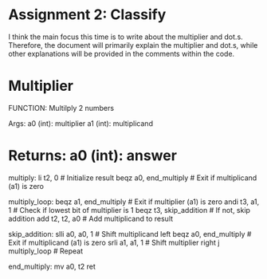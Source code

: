 # Assignment 2: Classify
I think the main focus this time is to write about the multiplier and dot.s.  
Therefore, the document will primarily explain the multiplier and dot.s,
while other explanations will be provided in the comments within the code.

Multiplier
=======================================================
FUNCTION: Multilply 2 numbers

Args:
   a0 (int): multiplier
   a1 (int): multiplicand

Returns:
  a0 (int):   answer
=======================================================
multiply:
    li t2, 0                  # Initialize result
    beqz a0, end_multiply         # Exit if multiplicand (a1) is zero

multiply_loop:
    beqz a1, end_multiply         # Exit if multiplier (a1) is zero
    andi t3, a1, 1               # Check if lowest bit of multiplier is 1
    beqz t3, skip_addition       # If not, skip addition
    add t2, t2, a0                # Add multiplicand to result

skip_addition:
    slli a0, a0, 1                # Shift multiplicand left
    beqz a0, end_multiply         # Exit if multiplicand (a1) is zero
    srli a1, a1, 1                # Shift multiplier right
    j multiply_loop               # Repeat

end_multiply:
    mv a0, t2
    ret
